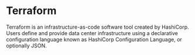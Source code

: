 # Terraform

Terraform is an infrastructure-as-code software tool created by HashiCorp. Users define and provide data center infrastructure using a declarative configuration language known as HashiCorp Configuration Language, or optionally JSON.
